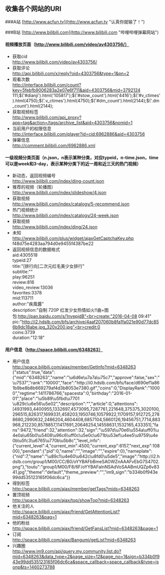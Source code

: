 ## 收集各个网站的URI
###A站 [http://www.acfun.tv](http://www.acfun.tv "认真你就输了！")


###B站 [http://www.bilibili.com](http://www.bilibili.com "哔哩哔哩弹幕网站")
#### 视频播放页面（http://www.bilibili.com/video/av4303756/）
* 获取cid<br>http://www.bilibili.com/video/av4303756/<br><script type='text/javascript'>EmbedPlayer('player', "http://static.hdslb.com/play.swf", "cid=6962886&aid=4303756");</script>
* 获取评论 <br>http://api.bilibili.com/x/reply?oid=4303756&type=1&pn=2<br>
* 观看次数 <br>http://interface.bilibili.com/count?key=5febfb9006283a2e07e6f711&aid=4303756&mid=3792124<br> 111;$('#dianji').html('105817');$('#stow_count').html('4416');$('#v_ctimes').html(4750);$('.v_ctimes').html(4750);$('#dm_count').html(2144);$('.dm_count').html(2144);
* 获取视频标签<br>http://www.bilibili.com/api_proxy?app=tag&action=/tags/archive_list&aid=4303756&nomid=1
* 当前用户的权限信息<br>http://interface.bilibili.com/player?id=cid:6962886&aid=4303756<br>
* 弹幕信息<br>http://comment.bilibili.com/6962886.xml

#### 一级视频分类页面（n.json，n表示某种分类，对应typeid，n-time.json，time可以是week和3-day，表示某种分类下的近一周和近三天的热门视频）
* 新动态，返回视频编号<br>http://www.bilibili.com/index/ding-count.json
* 推荐的视频（轮播图）<br>http://www.bilibili.com/index/slideshow/4.json
* 获取视频<br>http://www.bilibili.com/index/catalogy/5-recommend.json
* 热门视频统计<br>http://www.bilibili.com/index/catalogy/24-week.json
* 获取视频<br>http://www.bilibili.com/index/ding/24.json
* 未知<br>http://www.bilibili.com/plus/widget/ajaxGetCaptchaKey.php<br>f48d75e4283aa794d0e9455f4387be22
* 返回视频信息的数据格式<br>aid:4305518<br>typeid:27<br>title:"[排行向]二次元红毛美少女排行"<br>subtitle:""<br>play:96251<br>review:816<br>video_review:13036<br>favorites:3378<br>mid:113711<br>author:"疾風醬"<br>description:"自制 720P 红发少女热情如火!!曲+图包:http://pan.baidu.com/s/1nvepjdB"<br>create:"2016-04-08 09:41"<br>pic:"http://i2.hdslb.com/bfs/archive/4aaf207060b8fa1fa021e90d77dc856b9dc18abe.jpg_320x200.jpg"<br>credit:0<br>coins:3739<br>duration:"12:18"

#### 用户信息（http://space.bilibili.com/6348263）
* 用户信息<br>http://space.bilibili.com/ajax/member/GetInfo?mid=6348263<br>{"status":true,"data":{"mid":"6348263","name":"\u6d6e\u7a7a\u75c7","approve":false,"sex":"\u7537","rank":"10000","face":"http:\/\/i0.hdslb.com\/bfs\/face\/d690ef1a861b9be8b8b669279af4d3b8053e7380.gif","coins":0,"DisplayRank":"10000","regtime":1411786766,"spacesta":0,"birthday":"2016-01-01","place":"\u5b89\u5fbd\u7701 \u829c\u6e56\u5e02","description":"","article":0,"attentions":[4931993,4400955,1332697,4573095,7287761,221648,375375,3020100,296515,826317,1699331,458203,1950746,10579922,11709157,912725,2788680,2990632,2486204,4604408,6857104,5860126,19456751,7714,883968,212230,8578857,11417691,20646254,14558631,1532165,433351],"fans":9472,"friend":32,"attention":32,"sign":"\u597d\u70e6\u554a\uff01\u4e0a\u65b0\u5408\u96c6\uff0c\u5e0c\u671b\u53ef\u4ee5\u9759\u4e0b\u5fc3\u6765\u770b\u5b8c","level_info":{"current_level":4,"current_min":4500,"current_exp":6157,"next_exp":10800},"pendant":{"pid":0,"name":"","image":"","expire":0},"nameplate":{"nid":7,"name":"\u89c1\u4e60\u642c\u8fd0\u5de5","image":"http:\/\/i2.hdslb.com\/group1\/M00\/CC\/B0\/oYYBAFbBmeSAOWZnAAAFvEbG7S4702.png"},"toutu":"group1\/M00\/F8\/6F\/oYYBAFalnNSAdVoSAABmUQZp6v8341.jpg","theme":"default","theme_preview":"","im9_sign":"b334b0f943e99dd535123165f06dc6ca"}}
* 得到标签<br>http://space.bilibili.com/ajax/member/getTags?mids=6348263
* 置顶视频<br>http://space.bilibili.com/ajax/top/showTop?mid=6348263
* 他关注的人<br>http://space.bilibili.com/ajax/friend/GetAttentionList?mid=6348263&pag=1
* 他的粉丝<br>http://space.bilibili.com/ajax/friend/GetFansList?mid=6348263&page=1
* 订阅<br>http://space.bilibili.com/ajax/Bangumi/getList?mid=6348263
* 兴趣圈<br>http://www.im9.com/api/query.my.community.list.do?mid=6348263&data_type=2&page_size=12&page_no=1&sign=b334b0f943e99dd535123165f06dc6ca&space_callback=space_callback&type=jsonp&ts=1460273788
